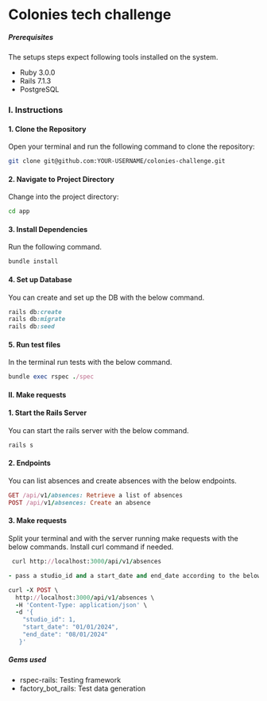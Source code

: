 # Colonies tech challenge

##### Prerequisites

The setups steps expect following tools installed on the system.

- Ruby 3.0.0
- Rails 7.1.3
- PostgreSQL

### I. Instructions

#### 1. Clone the Repository
Open your terminal and run the following command to clone the repository:

```bash
git clone git@github.com:YOUR-USERNAME/colonies-challenge.git
```

#### 2. Navigate to Project Directory
Change into the project directory:

```bash
cd app
```

#### 3. Install Dependencies

Run the following command.

```ruby
bundle install
```

#### 4. Set up Database

You can create and set up the DB with the below command.

```ruby
rails db:create
rails db:migrate
rails db:seed

```

#### 5. Run test files

In the terminal run tests with the below command.

```ruby
bundle exec rspec ./spec

```

#### II. Make requests

#### 1. Start the Rails Server

You can start the rails server with the below command.

```ruby
rails s

```

#### 2. Endpoints

You can list absences and create absences with the below endpoints.

```ruby
GET /api/v1/absences: Retrieve a list of absences
POST /api/v1/absences: Create an absence

```

#### 3. Make requests
Split your terminal and with the server running make requests with the below commands.
Install curl command if needed.

```ruby
 curl http://localhost:3000/api/v1/absences
```

```ruby
- pass a studio_id and a start_date and end_date according to the below format

curl -X POST \
  http://localhost:3000/api/v1/absences \
  -H 'Content-Type: application/json' \
  -d '{
    "studio_id": 1,
    "start_date": "01/01/2024",
    "end_date": "08/01/2024"
   }'

```

##### Gems used

- rspec-rails: Testing framework
- factory_bot_rails: Test data generation


